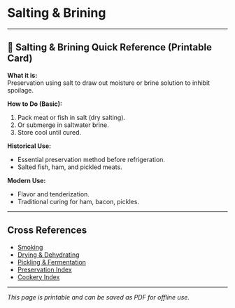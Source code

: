 # Salting & Brining

---

## 📜 Salting & Brining Quick Reference (Printable Card)

**What it is:**  
Preservation using salt to draw out moisture or brine solution to inhibit spoilage.  

**How to Do (Basic):**  
1. Pack meat or fish in salt (dry salting).  
2. Or submerge in saltwater brine.  
3. Store cool until cured.  

**Historical Use:**  
- Essential preservation method before refrigeration.  
- Salted fish, ham, and pickled meats.  

**Modern Use:**  
- Flavor and tenderization.  
- Traditional curing for ham, bacon, pickles.  

---

## Cross References  

- [Smoking](smoking.md)  
- [Drying & Dehydrating](drying-dehydrating.md)  
- [Pickling & Fermentation](pickling-fermentation.md)  
- [Preservation Index](../../../preservation.md)  
- [Cookery Index](../../../cookery.md)  

---

*This page is printable and can be saved as PDF for offline use.*
